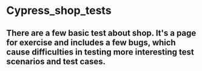 # Cypress_shop_tests
## There are a few basic test about shop. It's a page for exercise and includes a few bugs, which cause difficulties in testing more interesting test scenarios and test cases.

